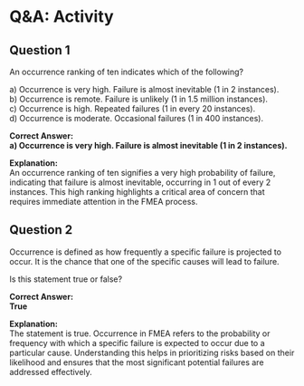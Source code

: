 # Q&A: Activity

## Question 1

An occurrence ranking of ten indicates which of the following?

a) Occurrence is very high. Failure is almost inevitable (1 in 2 instances).  
b) Occurrence is remote. Failure is unlikely (1 in 1.5 million instances).  
c) Occurrence is high. Repeated failures (1 in every 20 instances).  
d) Occurrence is moderate. Occasional failures (1 in 400 instances).

**Correct Answer:**  
**a) Occurrence is very high. Failure is almost inevitable (1 in 2 instances).**

**Explanation:**  
An occurrence ranking of ten signifies a very high probability of failure, indicating that failure is almost inevitable, occurring in 1 out of every 2 instances. This high ranking highlights a critical area of concern that requires immediate attention in the FMEA process.

## Question 2

Occurrence is defined as how frequently a specific failure is projected to occur. It is the chance that one of the specific causes will lead to failure.

Is this statement true or false?

**Correct Answer:**  
**True**

**Explanation:**  
The statement is true. Occurrence in FMEA refers to the probability or frequency with which a specific failure is expected to occur due to a particular cause. Understanding this helps in prioritizing risks based on their likelihood and ensures that the most significant potential failures are addressed effectively.
 